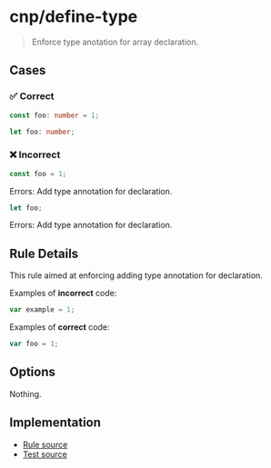 <!--header-->

# cnp/define-type

> Enforce type anotation for array declaration.

<!--header-->

<!--cases-->
## Cases

### ✅ Correct

```ts
const foo: number = 1;
```

```ts
let foo: number;
```

### ❌ Incorrect

```ts
const foo = 1;
```

Errors: 
Add type annotation for declaration.


```ts
let foo;
```

Errors: 
Add type annotation for declaration.

<!--cases-->




## Rule Details

This rule aimed at enforcing adding type annotation for declaration.

Examples of **incorrect** code:

```js
var example = 1;
```

Examples of **correct** code:

```js
var foo = 1;
```

## Options

Nothing.



<!--footer-->
## Implementation

- [Rule source](../../src/rules/define-type.ts)
- [Test source](../../tests/rules/define-type.ts)
<!--footer-->
